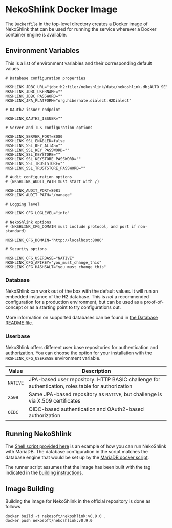 # NekoShlink Docker Image

The `Dockerfile` in the top-level directory creates a Docker image of NekoShlink
that can be used for running the service wherever a Docker container engine is
available.

## Environment Variables

This is a list of environment variables and their corresponding default values

```properties
# Database configuration properties

NKSHLINK_JDBC_URL="jdbc:h2:file:/nekoshlink/data/nekoshlink.db;AUTO_SERVER=TRUE"
NKSHLINK_JDBC_USERNAME=""
NKSHLINK_JDBC_PASSWORD=""
NKSHLINK_JPA_PLATFORM="org.hibernate.dialect.H2Dialect"

# OAuth2 issuer endpoint

NKSHLINK_OAUTH2_ISSUER=""

# Server and TLS configuration options

NKSHLINK_SERVER_PORT=8080
NKSHLINK_SSL_ENABLED=false
NKSHLINK_SSL_KEY_ALIAS=""
NKSHLINK_SSL_KEY_PASSWORD=""
NKSHLINK_SSL_KEYSTORE=""
NKSHLINK_SSL_KEYSTORE_PASSWORD=""
NKSHLINK_SSL_TRUSTSTORE=""
NKSHLINK_SSL_TRUSTSTORE_PASSWORD=""

# Audit configuration options
# (NKSHLINK_AUDIT_PATH must start with /)

NKSHLINK_AUDIT_PORT=8081
NKSHLINK_AUDIT_PATH="/manage"

# Logging level

NKSHLINK_CFG_LOGLEVEL="info"

# NekoShlink options
# (NKSHLINK_CFG_DOMAIN must include protocol, and port if non-standard)

NKSHLINK_CFG_DOMAIN="http://localhost:8080"

# Security options

NKSHLINK_CFG_USERBASE="NATIVE"
NKSHLINK_CFG_APIKEY="you_must_change_this"
NKSHLINK_CFG_HASHSALT="you_must_change_this"
```

### Database

NekoShlink can work out of the box with the default values. It will run an
embedded instance of the H2 database. This is *not* a recommended configuration
for a production environment, but can be used as a proof-of-concept or as a
starting point to try configurations out.

More information on supported databases can be found in [the Database README file](../data/README.md).

### Userbase

NekoShlink offers different user base repositories for authentication and authorization. You can choose
the option for your installation with the `NKSHLINK_CFG_USERBASE` environment variable.

| Value    | Description                                                                                        |
|----------|----------------------------------------------------------------------------------------------------|
| `NATIVE` | JPA-based user repository: HTTP BASIC challenge for authentication, roles table for authorization  |
| `X509`   | Same JPA-based repository as `NATIVE`, but challenge is via X.509 certificates                     |
| `OIDC`   | OIDC-based authentication and OAuth2-based authorization                                           |

## Running NekoShlink

The [Shell script provided here](docker_run_nekoshlink.sh) is an example of how you can run NekoShlink
with MariaDB. The database configuration in the script matches the database engine that would be set up
by the [MariaDB docker script](../data/docker_mariadb.sh).

The runner script assumes that the image has been built with the tag indicated in the 
[building instructions](#image-building).

## Image Building

Building the image for NekoShlink in the official repository is done as follows

```shell
docker build -t nekosoft/nekoshlink:v0.9.0 .
docker push nekosoft/nekoshlink:v0.9.0
```
